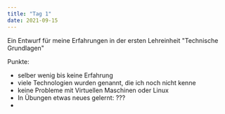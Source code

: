 ```yaml
---
title: "Tag 1"
date: 2021-09-15
---
```


Ein Entwurf für meine Erfahrungen in der ersten Lehreinheit "Technische Grundlagen"

Punkte: 
- selber wenig bis keine Erfahrung
- viele Technologien wurden genannt, die ich noch nicht kenne
- keine Probleme mit Virtuellen Maschinen oder Linux
- In Übungen etwas neues gelernt: ???
- 
